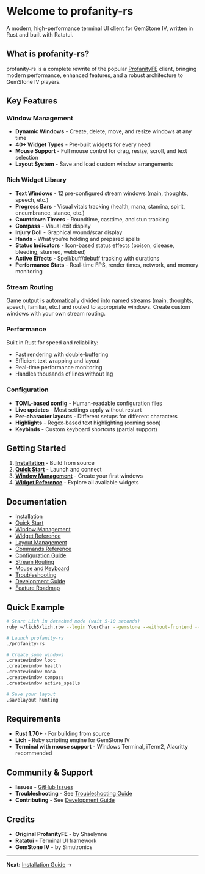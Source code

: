 # Welcome to profanity-rs

A modern, high-performance terminal UI client for GemStone IV, written in Rust and built with Ratatui.

## What is profanity-rs?

profanity-rs is a complete rewrite of the popular [ProfanityFE](https://github.com/elanthia-online/profanity) client, bringing modern performance, enhanced features, and a robust architecture to GemStone IV players.

## Key Features

### Window Management
- **Dynamic Windows** - Create, delete, move, and resize windows at any time
- **40+ Widget Types** - Pre-built widgets for every need
- **Mouse Support** - Full mouse control for drag, resize, scroll, and text selection
- **Layout System** - Save and load custom window arrangements

### Rich Widget Library
- **Text Windows** - 12 pre-configured stream windows (main, thoughts, speech, etc.)
- **Progress Bars** - Visual vitals tracking (health, mana, stamina, spirit, encumbrance, stance, etc.)
- **Countdown Timers** - Roundtime, casttime, and stun tracking
- **Compass** - Visual exit display
- **Injury Doll** - Graphical wound/scar display
- **Hands** - What you're holding and prepared spells
- **Status Indicators** - Icon-based status effects (poison, disease, bleeding, stunned, webbed)
- **Active Effects** - Spell/buff/debuff tracking with durations
- **Performance Stats** - Real-time FPS, render times, network, and memory monitoring

### Stream Routing
Game output is automatically divided into named streams (main, thoughts, speech, familiar, etc.) and routed to appropriate windows. Create custom windows with your own stream routing.

### Performance
Built in Rust for speed and reliability:
- Fast rendering with double-buffering
- Efficient text wrapping and layout
- Real-time performance monitoring
- Handles thousands of lines without lag

### Configuration
- **TOML-based config** - Human-readable configuration files
- **Live updates** - Most settings apply without restart
- **Per-character layouts** - Different setups for different characters
- **Highlights** - Regex-based text highlighting (coming soon)
- **Keybinds** - Custom keyboard shortcuts (partial support)

## Getting Started

1. **[Installation](Installation.md)** - Build from source
2. **[Quick Start](Quick-Start.md)** - Launch and connect
3. **[Window Management](Window-Management.md)** - Create your first windows
4. **[Widget Reference](Widget-Reference.md)** - Explore all available widgets

## Documentation

- [Installation](Installation.md)
- [Quick Start](Quick-Start.md)
- [Window Management](Window-Management.md)
- [Widget Reference](Widget-Reference.md)
- [Layout Management](Layout-Management.md)
- [Commands Reference](Commands-Reference.md)
- [Configuration Guide](Configuration-Guide.md)
- [Stream Routing](Stream-Routing.md)
- [Mouse and Keyboard](Mouse-and-Keyboard.md)
- [Troubleshooting](Troubleshooting.md)
- [Development Guide](Development-Guide.md)
- [Feature Roadmap](Feature-Roadmap.md)

## Quick Example

```bash
# Start Lich in detached mode (wait 5-10 seconds)
ruby ~/lich5/lich.rbw --login YourChar --gemstone --without-frontend --detachable-client=8000

# Launch profanity-rs
./profanity-rs

# Create some windows
.createwindow loot
.createwindow health
.createwindow mana
.createwindow compass
.createwindow active_spells

# Save your layout
.savelayout hunting
```

## Requirements

- **Rust 1.70+** - For building from source
- **Lich** - Ruby scripting engine for GemStone IV
- **Terminal with mouse support** - Windows Terminal, iTerm2, Alacritty recommended

## Community & Support

- **Issues** - [GitHub Issues](https://github.com/yourusername/profanity-rs/issues)
- **Troubleshooting** - See [Troubleshooting Guide](Troubleshooting.md)
- **Contributing** - See [Development Guide](Development-Guide.md)

## Credits

- **Original ProfanityFE** - by Shaelynne
- **Ratatui** - Terminal UI framework
- **GemStone IV** - by Simutronics

---

**Next:** [Installation Guide](Installation.md) →
